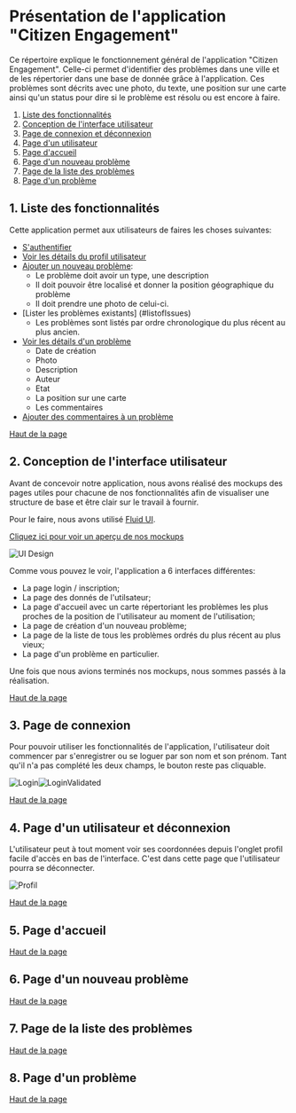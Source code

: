 # Présentation de l'application "Citizen Engagement"

<a name="top"></a>

Ce répertoire explique le fonctionnement général de l'application "Citizen Engagement". Celle-ci permet d'identifier des problèmes dans une ville et de les répertorier dans une base de donnée grâce à l'application. Ces problèmes sont décrits avec une photo, du texte, une position sur une carte ainsi qu'un status pour dire si le problème est résolu ou est encore à faire. 

1. [Liste des fonctionnalités](#features)
2. [Conception de l'interface utilisateur](#ui)
3. [Page de connexion et déconnexion](#loginLogout)
4. [Page d'un utilisateur](#profil)
5. [Page d'accueil](#mainPage)
6. [Page d'un nouveau problème](#newIssue)
7. [Page de la liste des problèmes](#listofIssues)
8. [Page d'un problème](#detailsofIssue)


<a name="features"></a>
## 1. Liste des fonctionnalités

Cette application permet aux utilisateurs de faires les choses suivantes:

* [S'authentifier](#login)
* [Voir les détails du profil utilisateur](#profil)
* [Ajouter un nouveau problème](#newIssue):
  * Le problème doit avoir un type, une description
  * Il doit pouvoir être localisé et donner la position géographique du problème
  * Il doit prendre une photo de celui-ci.
* [Lister les problèmes existants] (#listofIssues)
  * Les problèmes sont listés par ordre chronologique du plus récent au plus ancien.
* [Voir les détails d'un problème](#detailsofIssue)
  * Date de création
  * Photo
  * Description
  * Auteur 
  * Etat
  * La position sur une carte
  * Les commentaires
* [Ajouter des commentaires à un problème](#detailsofIssue) 

<a href="#top">Haut de la page</a>



<a name="ui"></a>
## 2. Conception de l'interface utilisateur

Avant de concevoir notre application, nous avons réalisé des mockups des pages utiles pour chacune de nos fonctionnalités afin de visualiser une structure de base et être clair sur le travail à fournir.

Pour le faire, nous avons utilisé [Fluid UI](https://www.fluidui.com).

[Cliquez ici pour voir un aperçu de nos mockups](https://www.fluidui.com/editor/live/preview/p_onGAuhWggwgJk9UxFvpbrlUqWxlmfde8.1460667315369)

![UI Design](setup/mockup.JPG)

Comme vous pouvez le voir, l'application a 6 interfaces différentes:

* La page login / inscription;
* La page des donnés de l'utilsateur;
* La page d'accueil avec un carte répertoriant les problèmes les plus proches de la position de l'utilisateur au moment de l'utilisation;
* La page de création d'un nouveau problème;
* La page de la liste de tous les problèmes ordrés du plus récent au plus vieux;
* La page d'un problème en particulier.

Une fois que nous avions terminés nos mockups, nous sommes passés à la réalisation.

<a href="#top">Haut de la page</a>

<a name="login"></a>
## 3. Page de connexion

Pour pouvoir utiliser les fonctionnalités de l'application, l'utilisateur doit commencer par s'enregistrer ou se loguer par son nom et son prénom. Tant qu'il n'a pas complété les deux champs, le bouton reste pas cliquable. 

![Login](setup/login.JPG)![LoginValidated](setup/login2.JPG)



<a href="#top">Haut de la page</a>

<a name="profil"></a>
## 4. Page d'un utilisateur et déconnexion

L'utilisateur peut à tout moment voir ses coordonnées depuis l'onglet profil facile d'accès en bas de l'interface. C'est dans cette page que l'utilisateur pourra se déconnecter. 

![Profil](setup/profil.JPG)

<a href="#top">Haut de la page</a>

<a name="mainPage"></a>
## 5. Page d'accueil



<a href="#top">Haut de la page</a>

<a name="newIssue"></a>
## 6. Page d'un nouveau problème

<a href="#top">Haut de la page</a>

<a name="listofIssues"></a>
## 7. Page de la liste des problèmes

<a href="#top">Haut de la page</a>

<a name="detailsofIssue"></a>
## 8. Page d'un problème

<a href="#top">Haut de la page</a>


